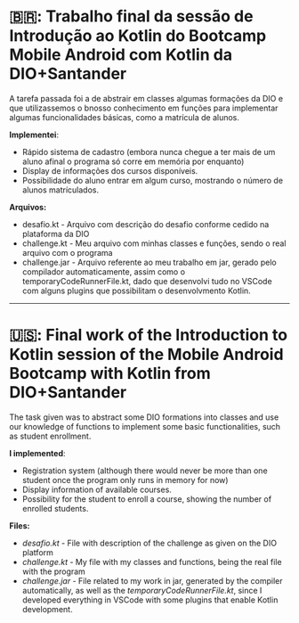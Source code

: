# 🇧🇷: Trabalho final da sessão de Introdução ao Kotlin do Bootcamp Mobile Android com Kotlin da DIO+Santander

A tarefa passada foi a de abstrair em classes algumas formações da DIO e que utilizassemos o bnosso conhecimento em funções para implementar algumas funcionalidades básicas, como a matrícula de alunos.

**Implementei**:
- Rápido sistema de cadastro (embora nunca chegue a ter mais de um aluno afinal o programa só corre em memória por enquanto)
- Display de informações dos cursos disponíveis.
- Possibilidade do aluno entrar em algum curso, mostrando o número de alunos matrículados.

**Arquivos:**
- desafio.kt - Arquivo com descrição do desafio conforme cedido na plataforma da DIO
- challenge.kt - Meu arquivo com minhas classes  e funções, sendo o real arquivo com o programa
- challenge.jar - Arquivo referente ao meu trabalho em jar, gerado pelo compilador automaticamente, assim como o temporaryCodeRunnerFile.kt, dado que desenvolvi tudo no VSCode com alguns plugins que possibilitam o desenvolvmento Kotlin.
_____________________________________________________________________
# 🇺🇸: Final work of the Introduction to Kotlin session of the Mobile Android Bootcamp with Kotlin from DIO+Santander

The task given was to abstract some DIO formations into classes and use our knowledge of functions to implement some basic functionalities, such as student enrollment.

**I implemented**:

- Registration system (although there would never be more than one student once the program only runs in memory for now)
- Display information of available courses.
- Possibility for the student to enroll a course, showing the number of enrolled students.

**Files:**

- *desafio.kt* - File with description of the challenge as given on the DIO platform
- *challenge.kt* - My file with my classes and functions, being the real file with the program
- *challenge.jar* - File related to my work in jar, generated by the compiler automatically, as well as the *temporaryCodeRunnerFile.kt*, since I developed everything in VSCode with some plugins that enable Kotlin development.
